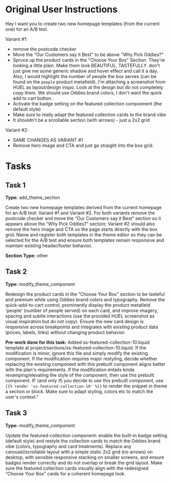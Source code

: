 # Original User Instructions

Hey I want you to create two new homepage templates (from the current one) for an A/B test.

Variant #1:
- remove the postcode checker 
- Move the "Our Customers say it Best" to be above "Why Pick Oddies?"
- Spruce up the product cards in the "Choose Your Box" Section. They're looking a little plain. Make them look BEAUTIFUL, TASTEFULLY. don't just give me some generic shadow and hover effect and call it a day. Also, I would highlight the number of people the box serves (can be found on the `people` product metafield). I'm attaching a screenshot from HUEL as layout/design inspo. Look at the design but do not completely copy them. We should use Oddies brand colors, I don't want the quick add to cart button. 
- Activate the badge setting on the featured collection compoenent (the default style)
- Make sure to really adapt the featured collection cards to the brand vibe
- It shouldn't be a scrollable section (with arrows) - just a 2x2 grid

Variant #2:
- SAME CHANGES AS VARIANT #1
- Remove hero image and CTA and just go straight into the box grid.



# Tasks

## Task 1

**Type:** add_theme_section

Create two new homepage templates derived from the current homepage for an A/B test: Variant #1 and Variant #2. For both variants remove the postcode checker and move the “Our Customers say it Best” section so it appears above the “Why Pick Oddies?” section; Variant #2 should also remove the hero image and CTA so the page starts directly with the box grid. Name and register both templates in the theme editor so they can be selected for the A/B test and ensure both templates remain responsive and maintain existing header/footer behavior.

**Section Type:** other

## Task 2

**Type:** modify_theme_component

Redesign the product cards in the “Choose Your Box” section to be tasteful and premium while using Oddies brand colors and typography. Remove the quick-add-to-cart control, prominently display the product metafield 'people' (number of people served) on each card, and improve imagery, spacing and subtle interactions (use the provided HUEL screenshot as visual inspiration but do not copy). Ensure the new card design is responsive across breakpoints and integrates with existing product data (prices, labels, links) without changing product behavior.

**Pre-work done for this task:** 
            Added ss-featured-collection-10.liquid template at project/sections/ss-featured-collection-10.liquid.
            If the modification is minor, ignore this file and simply modify the existing component.
            If the modification requires major restyling, decide whether replacing the existing component with this prebuilt component aligns better with the plan's requirements.
            If the modification entails kinda revamping/elevating the style of the component, then use this prebuilt component.
            IF (and only if) you decide to use this prebuilt component, use `{{% render 'ss-featured-collection-10' %}}` to render the snippet in theme a section or block. Make sure to adapt styling, colors etc to match the user's context."
            

## Task 3

**Type:** modify_theme_component

Update the featured-collection component: enable the built-in badge setting (default style) and restyle the collection cards to match the Oddies brand vibe (colors, typography and card treatments). Replace any carousel/scrollable layout with a simple static 2x2 grid (no arrows) on desktop, with sensible responsive stacking on smaller screens, and ensure badges render correctly and do not overlap or break the grid layout. Make sure the featured collection cards visually align with the redesigned “Choose Your Box” cards for a coherent homepage look.

